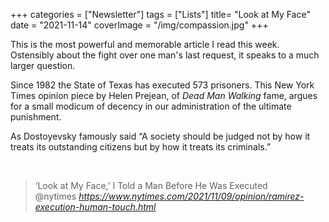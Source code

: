 +++
categories = ["Newsletter"]
tags = ["Lists"]
title= "Look at My Face"
date = "2021-11-14"
coverImage = "/img/compassion.jpg"
+++

This is the most powerful and memorable article I read this week. Ostensibly about the fight over one man's last request, it speaks to a much larger question.

<!--more-->

Since 1982 the State of Texas has executed 573 prisoners. This New York Times opinion piece by Helen Prejean, of *Dead Man Walking* fame, argues for a small modicum of decency in our administration of the ultimate punishment.

As Dostoyevsky famously said “A society should be judged not by how it treats its outstanding citizens but by how it treats its criminals.”

<br>

<blockquote class="quoteback" darkmode="" data-title="Opinion%20%7C%20%E2%80%98Look%20at%20My%20Face%2C%E2%80%99%20I%20Told%20a%20Man%20Before%20He%20Was%20Executed" data-author="@nytimes" cite="https://www.nytimes.com/2021/11/09/opinion/ramirez-execution-human-touch.html">
‘Look at My Face,’ I Told a Man Before He Was Executed
<footer>@nytimes<cite> <a href="https://www.nytimes.com/2021/11/09/opinion/ramirez-execution-human-touch.html">https://www.nytimes.com/2021/11/09/opinion/ramirez-execution-human-touch.html</a></cite></footer>
</blockquote><script note="" src="https://cdn.jsdelivr.net/gh/Blogger-Peer-Review/quotebacks@1/quoteback.js"></script>
